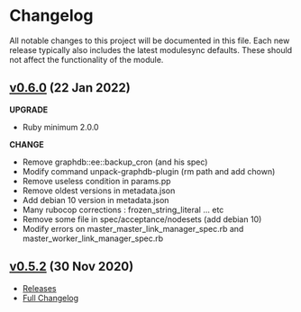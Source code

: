 # Changelog

All notable changes to this project will be documented in this file.
Each new release typically also includes the latest modulesync defaults.
These should not affect the functionality of the module.

## [v0.6.0](https://github.com/Ontotext-AD/puppet-graphdb/releases/tag/0.5.2) (22 Jan 2022)

__UPGRADE__
- Ruby minimum 2.0.0

__CHANGE__
- Remove graphdb::ee::backup_cron (and his spec)
- Modify command unpack-graphdb-plugin (rm path and add chown)
- Remove useless condition in params.pp 
- Remove oldest versions in metadata.json
- Add debian 10 version in metadata.json
- Many rubocop corrections : frozen_string_literal ... etc
- Remove some file in spec/acceptance/nodesets (add debian 10)
- Modify errors on master_master_link_manager_spec.rb and master_worker_link_manager_spec.rb

## [v0.5.2](https://github.com/Ontotext-AD/puppet-graphdb/releases/tag/0.5.2) (30 Nov 2020)

- [Releases](https://github.com/Ontotext-AD/puppet-graphdb/releases)
- [Full Changelog](https://github.com/Ontotext-AD/puppet-graphdb/commits/master)
